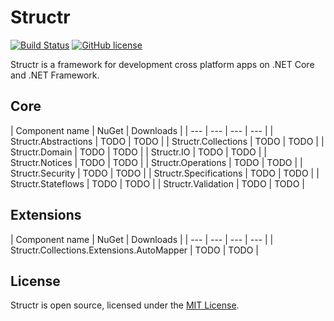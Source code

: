 # Structr
[![Build Status](https://ci.appveyor.com/api/projects/status/github/askalione/structr?branch=master&svg=true)](https://ci.appveyor.com/project/askalione/structr) 
[![GitHub license](https://img.shields.io/github/license/askalione/structr)](https://github.com/askalione/Structr/blob/master/LICENSE)  

Structr is a framework for development cross platform apps on .NET Core and .NET Framework.

## Core

| Component name | NuGet | Downloads |
| --- | --- | --- | --- |
| Structr.Abstractions | TODO | TODO |
| Structr.Collections | TODO | TODO |
| Structr.Domain | TODO | TODO |
| Structr.IO | TODO | TODO |
| Structr.Notices | TODO | TODO |
| Structr.Operations | TODO | TODO |
| Structr.Security | TODO | TODO |
| Structr.Specifications | TODO | TODO |
| Structr.Stateflows | TODO | TODO |
| Structr.Validation | TODO | TODO |

## Extensions

| Component name | NuGet | Downloads |
| --- | --- | --- | --- |
| Structr.Collections.Extensions.AutoMapper | TODO | TODO |

## License
Structr is open source, licensed under the [MIT License](https://github.com/askalione/Structr/blob/master/LICENSE).